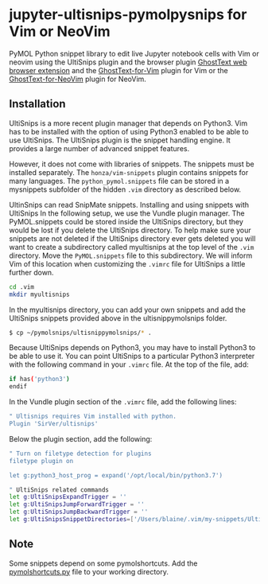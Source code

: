 # jupyter-ultisnips-pymolpysnips for Vim or NeoVim

PyMOL Python snippet library to edit live Jupyter notebook cells with Vim or neovim using the UltiSnips plugin and the browser plugin [GhostText web browser extension](https://github.com/fregante/GhostText) and the [GhostText-for-Vim](https://github.com/raghur/vim-ghost) plugin for Vim or the [GhostText-for-NeoVim](https://github.com/subnut/nvim-ghost.nvim) plugin for NeoVim. 


## Installation

UltiSnips is a more recent plugin manager that depends on Python3. 
Vim has to be installed with the option of using Python3 enabled to be able to use UltiSnips. 
The UltiSnips plugin is the snippet handling engine. 
It provides a large number of advanced snippet features. 

However, it does not come with libraries of snippets. 
The snippets must be installed separately. 
The `honza/vim-snippets` plugin contains snippets for many languages. 
The `python_pymol.snippets` file can be stored in a mysnippets subfolder of the hidden `.vim` directory as described below.

UltinSnips can read SnipMate snippets.
Installing and using snippets with UltiSnips
In the following setup, we use the Vundle plugin manager. 
The PyMOL.snippets could be stored inside the UltiSnips directory, but they would be lost if you delete the UltiSnips directory. 
To help make sure your snippets are not deleted if the UltiSnips directory ever gets deleted you will want to create a subdirectory called myultisnips at the top level of the `.vim` directory. 
Move the `PyMOL.snippets` file to this subdirectory. 
We will inform Vim of this location when customizing the `.vimrc` file for UltiSnips a little further down.

```bash
cd .vim
mkdir myultisnips
```

In the myultisnips directory, you can add your own snippets and add the UltiSnips snippets provided above in the ultisnippymolsnips folder.

```bash
$ cp ~/pymolsnips/ultisnippymolsnips/* .
```

Because UltiSnips depends on Python3, you may have to install Python3 to be able to use it. 
You can point UltiSnips to a particular Python3 interpreter with the following command in your `.vimrc` file. 
At the top of the file, add:

```bash
if has('python3')
endif
```

In the Vundle plugin section of the `.vimrc` file, add the following lines:

```bash
" Ultisnips requires Vim installed with python.
Plugin 'SirVer/ultisnips'
```

Below the plugin section, add the following:

```bash
" Turn on filetype detection for plugins
filetype plugin on

let g:python3_host_prog = expand('/opt/local/bin/python3.7')

" UltiSnips related commands
let g:UltiSnipsExpandTrigger = ''
let g:UltiSnipsJumpForwardTrigger = ''
let g:UltiSnipsJumpBackwardTrigger = ''
let g:UltiSnipsSnippetDirectories=['/Users/blaine/.vim/my-snippets/Ultisnips','UltiSnips']
```

## Note

Some snippets depend on some pymolshortcuts.
Add the [pymolshortcuts.py](https://github.com/MooersLab/pymolshortcuts) file to your working directory.
